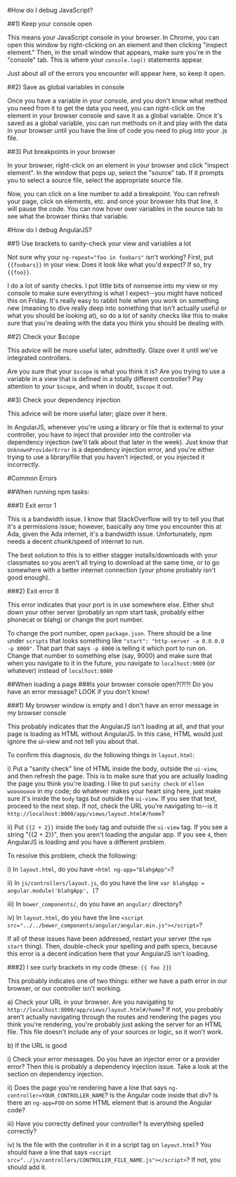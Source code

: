 #How do I debug JavaScript?

##1) Keep your console open

This means your JavaScript console in your browser. In Chrome, you can open
this window by right-clicking on an element and then clicking "inspect element."
Then, in the small window that appears, make sure you're in the "console" tab.
This is where your `console.log()` statements appear.

Just about all of the errors you encounter will appear here, so keep it open.

##2) Save as global variables in console

Once you have a variable in your console, and you don't know what method you need
from it to get the data you need, you can right-click on the element in your
browser console and save it as a global variable. Once it's saved as a global 
variable, you can run methods on it and play with the data in your browser
until you have the line of code you need to plug into your .js file.

##3) Put breakpoints in your browser

In your browser, right-click on an element in your browser and click "inspect
element". In the window that pops up, select the "source" tab. If it prompts you
to select a source file, select the appropriate source file.

Now, you can click on a line number to add a breakpoint. You can refresh your page,
click on elements, etc. and once your browser hits that line, it will pause the code.
You can now hover over variables in the source tab to see what the browser thinks
that variable.

#How do I debug AngularJS?

##1) Use brackets to sanity-check your view and variables a lot

Not sure why your `ng-repeat="foo in foobars"` isn't working? First, put
`{{foobars}}` in your view. Does it look like what you'd expect? If so,
try `{{foo}}`.

I do a lot of sanity checks. I put little bits of nonsense into my view or my
console to make sure everything is what I expect--you might have noticed this 
on Friday. It's really easy to rabbit hole when you work on something new
(meaning to dive really deep into something that isn't actually useful or what
you should be looking at), so do a lot of sanity checks like this to make sure
that you're dealing with the data you think you should be dealing with.

##2) Check your $scope

This advice will be more useful later, admittedly. Glaze over it until we've 
integrated controllers.

Are you sure that your `$scope` is what you think it is? Are you trying to use 
a variable in a view that is defined in a totally different controller? Pay
attention to your `$scope`, and when in doubt, `$scope` it out. 

##3) Check your dependency injection

This advice will be more useful later; glaze over it here.

In AngularJS, whenever you're using a library or file that is external to your
controller, you have to inject that provider into the controller via dependency
injection (we'll talk about that later in the week). Just know that `UnknownProviderError`
is a dependency injection error, and you're either trying to use a library/file
that you haven't injected, or you injected it incorrectly.

#Common Errors

##When running npm tasks:

###1) Exit error 1

This is a bandwidth issue. I know that StackOverflow will try to tell you that
it's a permissions issue; however, basically any time you encounter this at Ada,
given the Ada internet, it's a bandwidth issue. Unfortunately, npm needs a decent 
chunk/speed of internet to run.

The best solution to this is to either stagger installs/downloads with your
classmates so you aren't all trying to download at the same time, or to go somewhere
with a better internet connection (your phone probably isn't good enough).

###2) Exit error 8

This error indicates that your port is in use somewhere else. Either shut down
your other server (probably an npm start task, probably either phonecat or
blahg) or change the port number.

To change the port number, open `package.json`. There should be a line under
`scripts` that looks something like `"start": "http-server -a 0.0.0.0 -p 8000"`.
That part that says `-p 8000` is telling it which port to run on. Change that
number to something else (say, 9000) and make sure that when you navigate to it
in the future, you navigate to `localhost:9000` (or whatever) instead of 
`localhost:8000`

##When loading a page
###Is your browser console open?!?!?! Do you have an error message? LOOK if 
you don't know!


###1) My browser window is empty and I don't have an error message in my browser
console

This probably indicates that the AngularJS isn't loading at all, and that your
page is loading as HTML without AngularJS. In this case, HTML would just ignore
the ui-view and not tell you about that.

To confirm this diagnosis, do the following things in `layout.html`:

i) Put a "sanity check" line of HTML inside the body, outside the `ui-view`, and
then refresh the page. This is to make sure that you are actually loading the
page you think you're loading. I like to put `sanity check` or `ellen woooooooo`
in my code; do whatever makes your heart sing here, just make sure it's inside the
`body` tags but outside the `ui-view`. If you see that text, proceed to the next
step. If not, check the URL you're navigating to--is it `http://localhost:8000/app/views/layout.html#/home`?

ii) Put `{{2 + 2}}` inside the `body` tag and outside the `ui-view` tag. If you 
see a string "{{2 + 2}}", then you aren't loading the angular app. If you see `4`,
then AngularJS is loading and you have a different problem.

To resolve this problem, check the following:

i) In `layout.html`, do you have `<html ng-app="blahgApp">`?

ii) In `js/controllers/layout.js`, do you have the line `var blahgApp = angular.module('blahgApp', [`?

iii) In `bower_components/`, do you have an `angular/` directory?

iv) In `layout.html`, do you have the line `<script src="../../bower_components/angular/angular.min.js"></script>`?

If all of these issues have been addressed, restart your server (the `npm start`
thing). Then, double-check your spelling and path specs, because this error is a 
decent indication here that your AngularJS isn't loading.


###2) I see curly brackets in my code (these: `{{ foo }}`)

This probably indicates one of two things: either we have a path error in our
browser, or our controller isn't working.

a) Check your URL in your browser. Are you navigating to `http://localhost:8000/app/views/layout.html#/home`?
If not, you probably aren't actually navigating through the routes and rendering
the pages you think you're rendering, you're probably just asking the server
for an HTML file. This file doesn't include any of your sources or logic, so it
won't work.

b) If the URL is good

i) Check your error messages. Do you have an injector error or a provider error?
Then this is probably a dependency injection issue. Take a look at the section on
dependency injection.

ii) Does the page you're rendering have a line that says `ng-controller=YOUR_CONTROLLER_NAME`?
Is the Angular code inside that div? Is there an `ng-app=FOO` on some HTML element
that is around the Angular code?

iii) Have you correctly defined your controller? Is everything spelled correctly?

iv) Is the file with the controller in it in a script tag on `layout.html`? You
should have a line that says `<script src="../js/controllers/CONTROLLER_FILE_NAME.js"></script>`? If not, you should add it.